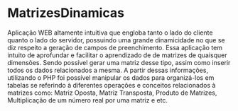 # MatrizesDinamicas

Aplicação WEB altamente intuitiva que engloba tanto o lado do cliente quanto o lado do servidor, possuindo uma grande dinamicidade no que se diz respeito a geração de campos
de preenchimento. 
Essa aplicação  tem intuito de aprofundar e  facilitar o aprendizado de de matrizes de quaisquer dimensões. Sendo possível gerar uma matriz desse tipo,
assim como inserir todos os dados relacionados a mesma. A partir dessas informações, utilizando o PHP foi possível manipular os dados para organizá-los em tabelas se referindo
à diferentes operações e conceitos relacionados à matrizes como: Matriz Oposta, Matriz Transposta, Produto de Matrizes, Multiplicação de um número real por uma matriz e etc.
